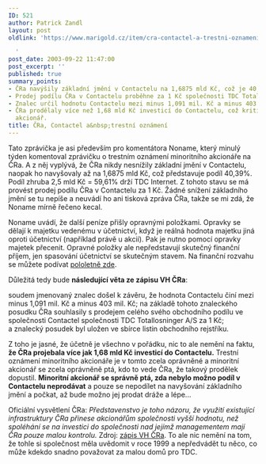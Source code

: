 ```yaml
---
ID: 521
author: Patrick Zandl
layout: post
oldlink: 'https://www.marigold.cz/item/cra-contactel-a-trestni-oznameni

  '
post_date: 2003-09-22 11:47:00
post_excerpt: ''
published: true
summary_points:
- ČRa navýšily základní jmění v Contactelu na 1,6875 mld Kč, což je 40,39% podíl.
- Prodej podílu ČRa v Contactelu proběhne za 1 Kč společnosti TDC Totallosninger A/S.
- Znalec určil hodnotu Contactelu mezi minus 1,091 mil. Kč a minus 403 mil. Kč.
- ČRa prodělaly více než 1,68 mld Kč investicí do Contactelu, což kritizuje minoritní
  akcionář.
title: ČRa, Contactel a&nbsp;trestní oznámení
---
```


<p>
Tato zprávička je asi především pro komentátora Noname, který minulý týden komentoval zprávičku o trestním oznámení minoritního akcionáře na ČRa. A z něj vyplývá, že ČRa nikdy nesnížily základní jmění v Contactelu, naopak ho navyšovaly až na 1,6875 mld Kč, což představuje podíl 40,39%. Podíl zhruba 2,5 mld Kč = 59,61% drží TDC Internet. Z tohoto stavu se má provést prodej podílu ČRa v Contactelu za 1 Kč. Žádné snížení základního jmění se tu nepíše a neuvádí ho ani tisková zpráva ČRa, takže se mi zdá, že Noname mírně řečeno kecal.</p>

<p>
Noname uvádí, že další peníze přišly opravnými položkami. Opravky se dělají k majetku vedenému v účetnictví, když je reálná hodnota majetku jiná oproti účetnictví (například právě u akcií). Pak je nutno pomocí opravky majetek přecenit. Opravné položky ale nepředstavují skutečný finanční příjem, jen spasování účetnictví se skutečným stavem.&#160;Na finanční rozvahu se můžete podívat <A href="http://www.cra.cz/main.php?pageid=433&amp;lang=3" target=_blank>pololetně zde</A>.</p>

<p>
Důležitá tedy bude <STRONG>následující věta ze zápisu VH ČRa</STRONG>: </p>

<p>
soudem jmenovaný znalec došel k závěru, že hodnota Contactelu činí mezi minus 1,091 mil. Kč a minus 403 mil. Kč; na základě tohoto znaleckého posudku ČRa souhlasily s prodejem celého svého obchodního podílu ve společnosti Contactel společnosti TDC Totallosninger A/S za 1 Kč; a&#160;znalecký posudek byl uložen ve sbírce listin obchodního rejstříku.</p>

<p>
Z toho je jasné, že účetně je všechno v pořádku, nic to ale nemění na faktu, <STRONG>že ČRa projebala více jak 1,68 mld Kč investicí do Contactelu.</STRONG> Trestní oznámení minoritního akcionáře je v tomto zcela oprávněné a minoritní akcionář se zcela oprávněně ptá, kdo to vede ČRa, že takový prodělek dopustil. <STRONG>Minoritní akcionář se správně ptá, zda nebylo možno podíl v Contactelu neprodávat</STRONG> a pouze se nepodílet na navyšování základního jmění a počkat, až bude možno jej prodat dráže a lépe...</p>

<p>
Oficiální vysvětlení ČRa: <EM>Představenstvo je toho názoru, že využití existující infrastruktury ČRa přinese akcionářům společnosti vyšší hodnotu, než spoléhání se na investici do společnosti nad jejímž managementem mají ČRa pouze malou kontrolu.</EM> Zdroj: <A href="http://ipoint.financninoviny.cz/detail.php?article=24043" target=_blank>zápis VH ČRa</A>.&#160;To ale nic nemění na tom, že tohle si společnost měla uvědomit v roce 1999 a nepředvádět tu něco, co může kdekdo snadno považovat za malou domů pro TDC.</p>